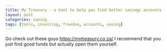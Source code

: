 ```yaml
---
title: My Treasury - a tool to help you find better savings accounts
layout: post
categories: saving
tags: [tools, investing, freedom, accounts, saving]
---
```

Go check out these guys
https://mytreasury.co.za/
I recommend that you just find good funds but actually open them yourself.
